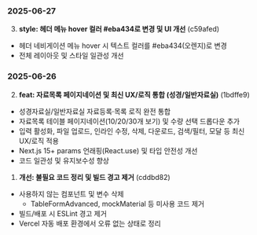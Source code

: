 ### 2025-06-27

3. **style: 헤더 메뉴 hover 컬러 #eba434로 변경 및 UI 개선** (c59afed)
  - 헤더 네비게이션 메뉴 hover 시 텍스트 컬러를 #eba434(오렌지)로 변경
  - 전체 레이아웃 및 스타일 일관성 개선

### 2025-06-26

2. **feat: 자료목록 페이지네이션 및 최신 UX/로직 통합 (성경/일반자료실)** (1bdffe9)
  - 성경자료실/일반자료실 자료등록·목록 로직 완전 통합
  - 자료목록 테이블 페이지네이션(10/20/30개 보기) 및 수량 선택 드롭다운 추가
  - 입력 활성화, 파일 업로드, 인라인 수정, 삭제, 다운로드, 검색/필터, 모달 등 최신 UX/로직 적용
  - Next.js 15+ params 언래핑(React.use) 및 타입 안전성 개선
  - 코드 일관성 및 유지보수성 향상

1. **개선: 불필요 코드 정리 및 빌드 경고 제거** (cddbd82)
  - 사용하지 않는 컴포넌트 및 변수 삭제
    - TableFormAdvanced, mockMaterial 등 미사용 코드 제거
  - 빌드/배포 시 ESLint 경고 제거
  - Vercel 자동 배포 환경에서 오류 없는 상태로 정리
